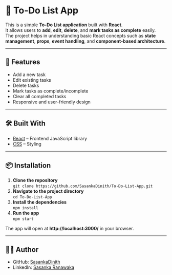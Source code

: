 <!DOCTYPE html>
<html lang="en">
<head>
  <meta charset="UTF-8">

</head>
<body>

<h1>📝 To-Do List App</h1>

<p>This is a simple <strong>To-Do List application</strong> built with <strong>React</strong>.<br>
It allows users to <strong>add</strong>, <strong>edit</strong>, <strong>delete</strong>, and <strong>mark tasks as complete</strong> easily.<br>
The project helps in understanding basic React concepts such as <strong>state management</strong>, <strong>props</strong>, <strong>event handling</strong>, and <strong>component-based architecture</strong>.</p>

<hr>

<h2>🚀 Features</h2>
<ul>
  <li>Add a new task</li>
  <li>Edit existing tasks</li>
  <li>Delete tasks</li>
  <li>Mark tasks as complete/incomplete</li>
  <li>Clear all completed tasks</li>
  <li>Responsive and user-friendly design</li>
</ul>

<hr>

<h2>🛠️ Built With</h2>
<ul>
  <li><a href="https://reactjs.org/" target="_blank">React</a> – Frontend JavaScript library</li>
  <li><a href="https://developer.mozilla.org/en-US/docs/Web/CSS" target="_blank">CSS</a> – Styling</li>
</ul>



<hr>

<h2>📦 Installation</h2>
<ol>
  <li><strong>Clone the repository</strong><br>
    <code>git clone https://github.com/SasankaDinith/To-Do-List-App.git</code>
  </li>
  <li><strong>Navigate to the project directory</strong><br>
    <code>cd To-Do-List-App</code>
  </li>
  <li><strong>Install the dependencies</strong><br>
    <code>npm install</code>
  </li>
  <li><strong>Run the app</strong><br>
    <code>npm start</code>
  </li>
</ol>
<p>The app will open at <strong>http://localhost:3000/</strong> in your browser.</p>

<hr>


<h2>🙋‍♂️ Author</h2>
<ul>
  <li>GitHub: <a href="https://github.com/SasankaDinith" target="_blank">SasankaDinith</a></li>
  <li>LinkedIn: <a href="https://www.linkedin.com/in/sasanka-ranawaka-5392a2321" target="_blank">Sasanka Ranawaka</a> </li>
</ul>

</body>
</html>
